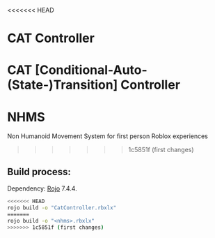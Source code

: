 <<<<<<< HEAD
# CAT Controller
CAT [Conditional-Auto-(State-)Transition] Controller 
=======
# NHMS
Non Humanoid Movement System for first person Roblox experiences
>>>>>>> 1c5851f (first changes)

## Build process:
Dependency: [Rojo](https://github.com/rojo-rbx/rojo) 7.4.4.
```bash
<<<<<<< HEAD
rojo build -o "CatController.rbxlx"
=======
rojo build -o "<nhms>.rbxlx"
>>>>>>> 1c5851f (first changes)
```